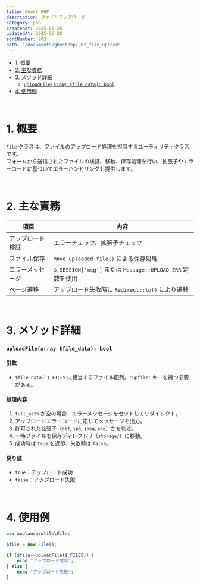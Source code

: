 ```yaml
---
title: Ghost PHP
description: ファイルアップロード
category: php
createdAt: 2025-06-28
updatedAt: 2025-06-28
sortNumber: 202
path: "/documents/ghostphp/202_file_upload"
---
```


<nuxt-content-wrapper>

- [1. 概要](#1-概要)
- [2. 主な責務](#2-主な責務)
- [3. メソッド詳細](#3-メソッド詳細)
    - [`uploadFile(array $file_data): bool`](#uploadfilearray-file_data-bool)
- [4. 使用例](#4-使用例)

<br>

# 1. 概要

`File` クラスは、ファイルのアップロード処理を担当するユーティリティクラスです。  
フォームから送信されたファイルの検証、移動、保存処理を行い、拡張子やエラーコードに基づいてエラーハンドリングも提供します。

<br>

# 2. 主な責務

| 項目             | 内容 |
|------------------|------|
| アップロード検証 | エラーチェック、拡張子チェック |
| ファイル保存     | `move_uploaded_file()` による保存処理 |
| エラーメッセージ | `$_SESSION['msg']` または `Message::UPLOAD_ERR` 定数を使用 |
| ページ遷移       | アップロード失敗時に `Redirect::to()` により遷移 |

<br>

# 3. メソッド詳細

### `uploadFile(array $file_data): bool`

#### 引数

- `$file_data`：`$_FILES` に相当するファイル配列。`'upfile'` キーを持つ必要がある。

#### 処理内容

1. `full_path` が空の場合、エラーメッセージをセットしてリダイレクト。
2. アップロードエラーコードに応じてメッセージを出力。
3. 許可された拡張子（`gif`, `jpg`, `jpeg`, `png`）かを判定。
4. 一時ファイルを保存ディレクトリ（`storage/`）に移動。
5. 成功時は `true` を返却、失敗時は `false`。

#### 戻り値

- `true`：アップロード成功
- `false`：アップロード失敗

<br>

# 4. 使用例

```php
use app\aura\utils\File;

$file = new File();

if ($file->uploadFile($_FILES)) {
    echo "アップロード成功";
} else {
    echo "アップロード失敗";
}

